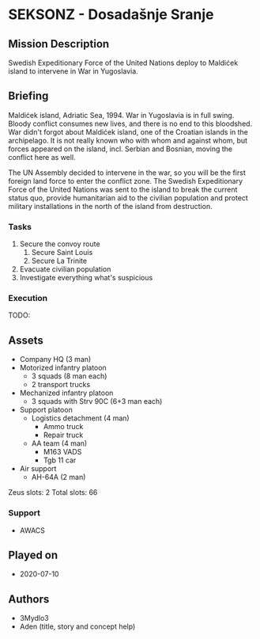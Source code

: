 # SEKSONZ - Dosadašnje Sranje

## Mission Description

Swedish Expeditionary Force of the United Nations deploy to Maldićek island to intervene in War in Yugoslavia.

## Briefing

Maldićek island, Adriatic Sea, 1994.
War in Yugoslavia is in full swing. Bloody conflict consumes new lives, and there is no end to this bloodshed. War didn't forgot about Maldićek island, one of the Croatian islands in the archipelago. It is not really known who with whom and against whom, but forces appeared on the island, incl. Serbian and Bosnian, moving the conflict here as well.

The UN Assembly decided to intervene in the war, so you will be the first foreign land force to enter the conflict zone. The Swedish Expeditionary Force of the United Nations was sent to the island to break the current status quo, provide humanitarian aid to the civilian population and protect military installations in the north of the island from destruction.

### Tasks

1. Secure the convoy route
   1. Secure Saint Louis
   2. Secure La Trinite
2. Evacuate civilian population
3. Investigate everything what's suspicious

### Execution

TODO:

## Assets

- Company HQ (3 man)
- Motorized infantry platoon
  - 3 squads (8 man each)
  - 2 transport trucks
- Mechanized infantry platoon
  - 3 squads with Strv 90C (6+3 man each)
- Support platoon
  - Logistics detachment (4 man)
    - Ammo truck
    - Repair truck
  - AA team (4 man)
    - M163 VADS
    - Tgb 11 car
- Air support
  - AH-64A (2 man)

Zeus slots: 2
Total slots: 66

### Support

- AWACS

## Played on

- 2020-07-10

## Authors

- 3Mydlo3
- Aden (title, story and concept help)
